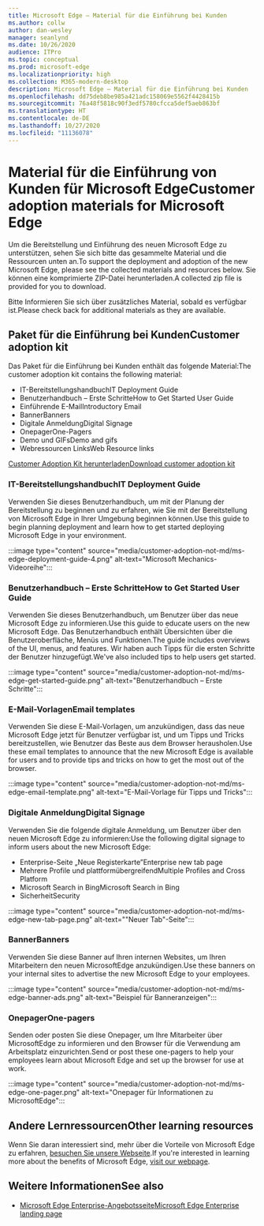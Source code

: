 ```yaml
---
title: Microsoft Edge – Material für die Einführung bei Kunden
ms.author: collw
author: dan-wesley
manager: seanlynd
ms.date: 10/26/2020
audience: ITPro
ms.topic: conceptual
ms.prod: microsoft-edge
ms.localizationpriority: high
ms.collection: M365-modern-desktop
description: Microsoft Edge – Material für die Einführung bei Kunden
ms.openlocfilehash: dd75deb8be985a421adc158069e5562f4428415b
ms.sourcegitcommit: 76a48f5818c90f3edf5780cfcca5def5aeb863bf
ms.translationtype: HT
ms.contentlocale: de-DE
ms.lasthandoff: 10/27/2020
ms.locfileid: "11136078"
---
```

# <span data-ttu-id="81a41-103">Material für die Einführung von Kunden für Microsoft Edge</span><span class="sxs-lookup"><span data-stu-id="81a41-103">Customer adoption materials for Microsoft Edge</span></span>

<span data-ttu-id="81a41-104">Um die Bereitstellung und Einführung des neuen Microsoft Edge zu unterstützen, sehen Sie sich bitte das gesammelte Material und die Ressourcen unten an.</span><span class="sxs-lookup"><span data-stu-id="81a41-104">To support the deployment and adoption of the new Microsoft Edge, please see the collected materials and resources below.</span></span> <span data-ttu-id="81a41-105">Sie können eine komprimierte ZIP-Datei herunterladen.</span><span class="sxs-lookup"><span data-stu-id="81a41-105">A collected zip file is provided for you to download.</span></span>

<span data-ttu-id="81a41-106">Bitte Informieren Sie sich über zusätzliches Material, sobald es verfügbar ist.</span><span class="sxs-lookup"><span data-stu-id="81a41-106">Please check back for additional materials as they are available.</span></span>

## <span data-ttu-id="81a41-107">Paket für die Einführung bei Kunden</span><span class="sxs-lookup"><span data-stu-id="81a41-107">Customer adoption kit</span></span>

<span data-ttu-id="81a41-108">Das Paket für die Einführung bei Kunden enthält das folgende Material:</span><span class="sxs-lookup"><span data-stu-id="81a41-108">The customer adoption kit contains the following material:</span></span>

- <span data-ttu-id="81a41-109">IT-Bereitstellungshandbuch</span><span class="sxs-lookup"><span data-stu-id="81a41-109">IT Deployment Guide</span></span>
- <span data-ttu-id="81a41-110">Benutzerhandbuch – Erste Schritte</span><span class="sxs-lookup"><span data-stu-id="81a41-110">How to Get Started User Guide</span></span>
- <span data-ttu-id="81a41-111">Einführende E-Mail</span><span class="sxs-lookup"><span data-stu-id="81a41-111">Introductory Email</span></span>
- <span data-ttu-id="81a41-112">Banner</span><span class="sxs-lookup"><span data-stu-id="81a41-112">Banners</span></span>
- <span data-ttu-id="81a41-113">Digitale Anmeldung</span><span class="sxs-lookup"><span data-stu-id="81a41-113">Digital Signage</span></span>
- <span data-ttu-id="81a41-114">Onepager</span><span class="sxs-lookup"><span data-stu-id="81a41-114">One-Pagers</span></span>
- <span data-ttu-id="81a41-115">Demo und GIFs</span><span class="sxs-lookup"><span data-stu-id="81a41-115">Demo and gifs</span></span>
- <span data-ttu-id="81a41-116">Webressourcen Links</span><span class="sxs-lookup"><span data-stu-id="81a41-116">Web Resource links</span></span>

[<span data-ttu-id="81a41-117">Customer Adoption Kit herunterladen</span><span class="sxs-lookup"><span data-stu-id="81a41-117">Download customer adoption kit</span></span>](https://www.microsoft.com/download/details.aspx?id=102119)

### <span data-ttu-id="81a41-118">IT-Bereitstellungshandbuch</span><span class="sxs-lookup"><span data-stu-id="81a41-118">IT Deployment Guide</span></span>

<span data-ttu-id="81a41-119">Verwenden Sie dieses Benutzerhandbuch, um mit der Planung der Bereitstellung zu beginnen und zu erfahren, wie Sie mit der Bereitstellung von Microsoft Edge in Ihrer Umgebung beginnen können.</span><span class="sxs-lookup"><span data-stu-id="81a41-119">Use this guide to begin planning deployment and learn how to get started deploying Microsoft Edge in your environment.</span></span>

:::image type="content" source="media/customer-adoption-not-md/ms-edge-deployment-guide-4.png" alt-text="Microsoft Mechanics-Videoreihe":::

### <span data-ttu-id="81a41-121">Benutzerhandbuch – Erste Schritte</span><span class="sxs-lookup"><span data-stu-id="81a41-121">How to Get Started User Guide</span></span>

<span data-ttu-id="81a41-122">Verwenden Sie dieses Benutzerhandbuch, um Benutzer über das neue Microsoft Edge zu informieren.</span><span class="sxs-lookup"><span data-stu-id="81a41-122">Use this guide to educate users on the new Microsoft Edge.</span></span> <span data-ttu-id="81a41-123">Das Benutzerhandbuch enthält Übersichten über die Benutzeroberfläche, Menüs und Funktionen.</span><span class="sxs-lookup"><span data-stu-id="81a41-123">The guide includes overviews of the UI, menus, and features.</span></span> <span data-ttu-id="81a41-124">Wir haben auch Tipps für die ersten Schritte der Benutzer hinzugefügt.</span><span class="sxs-lookup"><span data-stu-id="81a41-124">We've also included tips to help users get started.</span></span>

:::image type="content" source="media/customer-adoption-not-md/ms-edge-get-started-guide.png" alt-text="Benutzerhandbuch – Erste Schritte":::

### <span data-ttu-id="81a41-126">E-Mail-Vorlagen</span><span class="sxs-lookup"><span data-stu-id="81a41-126">Email templates</span></span>

<span data-ttu-id="81a41-127">Verwenden Sie diese E-Mail-Vorlagen, um anzukündigen, dass das neue Microsoft Edge jetzt für Benutzer verfügbar ist, und um Tipps und Tricks bereitzustellen, wie Benutzer das Beste aus dem Browser herausholen.</span><span class="sxs-lookup"><span data-stu-id="81a41-127">Use these email templates to announce that the new Microsoft Edge is available for users and to provide tips and tricks on how to get the most out of the browser.</span></span>

:::image type="content" source="media/customer-adoption-not-md/ms-edge-email-template.png" alt-text="E-Mail-Vorlage für Tipps und Tricks":::

### <span data-ttu-id="81a41-129">Digitale Anmeldung</span><span class="sxs-lookup"><span data-stu-id="81a41-129">Digital Signage</span></span>

<span data-ttu-id="81a41-130">Verwenden Sie die folgende digitale Anmeldung, um Benutzer über den neuen Microsoft Edge zu informieren:</span><span class="sxs-lookup"><span data-stu-id="81a41-130">Use the following digital signage to inform users about the new Microsoft Edge:</span></span>

- <span data-ttu-id="81a41-131">Enterprise-Seite „Neue Registerkarte”</span><span class="sxs-lookup"><span data-stu-id="81a41-131">Enterprise new tab page</span></span>
- <span data-ttu-id="81a41-132">Mehrere Profile und plattformübergreifend</span><span class="sxs-lookup"><span data-stu-id="81a41-132">Multiple Profiles and Cross Platform</span></span>
- <span data-ttu-id="81a41-133">Microsoft Search in Bing</span><span class="sxs-lookup"><span data-stu-id="81a41-133">Microsoft Search in Bing</span></span>
- <span data-ttu-id="81a41-134">Sicherheit</span><span class="sxs-lookup"><span data-stu-id="81a41-134">Security</span></span>

:::image type="content" source="media/customer-adoption-not-md/ms-edge-new-tab-page.png" alt-text=""Neuer Tab"-Seite":::

### <span data-ttu-id="81a41-136">Banner</span><span class="sxs-lookup"><span data-stu-id="81a41-136">Banners</span></span>

<span data-ttu-id="81a41-137">Verwenden Sie diese Banner auf Ihren internen Websites, um Ihren Mitarbeitern den neuen MicrosoftEdge anzukündigen.</span><span class="sxs-lookup"><span data-stu-id="81a41-137">Use these banners on your internal sites to advertise the new Microsoft Edge to your employees.</span></span>

:::image type="content" source="media/customer-adoption-not-md/ms-edge-banner-ads.png" alt-text="Beispiel für Banneranzeigen":::

### <span data-ttu-id="81a41-139">Onepager</span><span class="sxs-lookup"><span data-stu-id="81a41-139">One-pagers</span></span>

<span data-ttu-id="81a41-140">Senden oder posten Sie diese Onepager, um Ihre Mitarbeiter über MicrosoftEdge zu informieren und den Browser für die Verwendung am Arbeitsplatz einzurichten.</span><span class="sxs-lookup"><span data-stu-id="81a41-140">Send or post these one-pagers to help your employees learn about Microsoft Edge and set up the browser for use at work.</span></span>

:::image type="content" source="media/customer-adoption-not-md/ms-edge-one-pager.png" alt-text="Onepager für Informationen zu MicrosoftEdge":::

## <span data-ttu-id="81a41-142">Andere Lernressourcen</span><span class="sxs-lookup"><span data-stu-id="81a41-142">Other learning resources</span></span>

<span data-ttu-id="81a41-143">Wenn Sie daran interessiert sind, mehr über die Vorteile von Microsoft Edge zu erfahren, [besuchen Sie unsere Webseite](https://www.microsoft.com/edge/business).</span><span class="sxs-lookup"><span data-stu-id="81a41-143">If you're interested in learning more about the benefits of Microsoft Edge, [visit our webpage](https://www.microsoft.com/edge/business).</span></span>

## <span data-ttu-id="81a41-144">Weitere Informationen</span><span class="sxs-lookup"><span data-stu-id="81a41-144">See also</span></span>

- [<span data-ttu-id="81a41-145">Microsoft Edge Enterprise-Angebotsseite</span><span class="sxs-lookup"><span data-stu-id="81a41-145">Microsoft Edge Enterprise landing page</span></span>](https://aka.ms/EdgeEnterprise)
